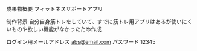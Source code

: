 成果物概要
フィットネスサポートアプリ

制作背景
自分自身筋トレをしていて、すでに筋トレ用アプリはあるが使いにくいものや欲しい機能がなかったため作成

ログイン用メールアドレス
abs@email.com
パスワード
12345
